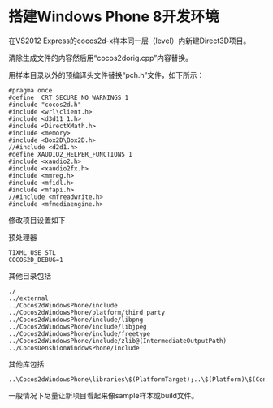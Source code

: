 # 搭建Windows Phone 8开发环境

在VS2012 Express的cocos2d-x样本同一层（level）内新建Direct3D项目。

清除生成文件的内容然后用“cocos2dorig.cpp”内容替换。

用样本目录以外的预编译头文件替换“pch.h”文件，如下所示：

	#pragma once
	#define _CRT_SECURE_NO_WARNINGS 1
	#include "cocos2d.h" 
	#include <wrl\client.h>
	#include <d3d11_1.h>
	#include <DirectXMath.h>
	#include <memory>
	#include <Box2D\Box2D.h>
	//#include <d2d1.h>
	#define XAUDIO2_HELPER_FUNCTIONS 1
	#include <xaudio2.h>
	#include <xaudio2fx.h>
	#include <mmreg.h>
	#include <mfidl.h>
	#include <mfapi.h>
	//#include <mfreadwrite.h>
	#include <mfmediaengine.h>

修改项目设置如下

预处理器

	TIXML_USE_STL
	COCOS2D_DEBUG=1

其他目录包括

	./
	../external
	../Cocos2dWindowsPhone/include
	../Cocos2dWindowsPhone/platform/third_party
	../Cocos2dWindowsPhone/include/libpng
	../Cocos2dWindowsPhone/include/libjpeg
	../Cocos2dWindowsPhone/include/freetype
	../Cocos2dWindowsPhone/include/zlib@(IntermediateOutputPath)
	../CocosDenshionWindowsPhone/include

其他库包括

	..\Cocos2dWindowsPhone\libraries\$(PlatformTarget);..\$(Platform)\$(Configuration)\Cocos2dWindowsPhone;..\$(Platform)\$(Configuration)\Box2DWindowsPhone;..\$(Platform)\$(Configuration)\CocosDenshionWindowsPhone

一般情况下尽量让新项目看起来像sample样本或build文件。